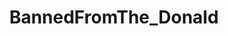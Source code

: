 ---
title: BannedFromThe_Donald
crosslinks:
- The_Donald
- youtubefactsbot
- conspiracy
- AskThe_Donald
- EnoughTrumpSpam
- AskTrumpSupporters
- youtubot
- politics
- autotldr
- AgainstHateSubreddits
- MarchAgainstTrump
- SubredditDrama
- livven
- u_imguralbumbot
- Conservative
- neoliberal
- announcements
- esist
- iamverybadass
- uncensorednews
---